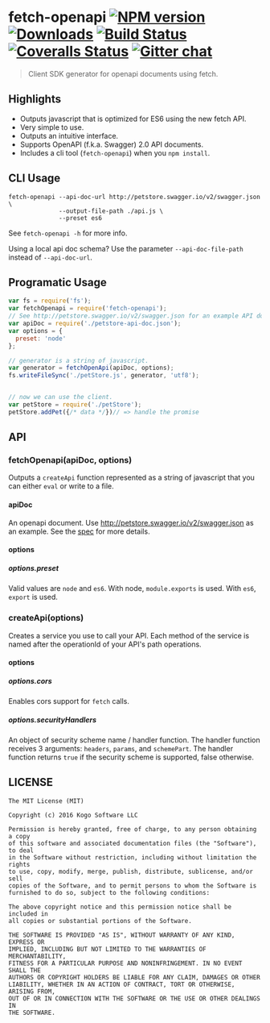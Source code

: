 # fetch-openapi [![NPM version][npm-image]][npm-url] [![Downloads][downloads-image]][npm-url] [![Build Status][travis-image]][travis-url] [![Coveralls Status][coveralls-image]][coveralls-url] [![Gitter chat][gitter-image]][gitter-url]
> Client SDK generator for openapi documents using fetch.

## Highlights

* Outputs javascript that is optimized for ES6 using the new fetch API.
* Very simple to use.
* Outputs an intuitive interface.
* Supports OpenAPI (f.k.a. Swagger) 2.0 API documents.
* Includes a cli tool (`fetch-openapi`) when you `npm install`.

## CLI Usage
```shell
fetch-openapi --api-doc-url http://petstore.swagger.io/v2/swagger.json \
              --output-file-path ./api.js \
              --preset es6
```

See `fetch-openapi -h` for more info.

Using a local api doc schema? Use the parameter `--api-doc-file-path` instead of `--api-doc-url`.

## Programatic Usage

```javascript
var fs = require('fs');
var fetchOpenapi = require('fetch-openapi');
// See http://petstore.swagger.io/v2/swagger.json for an example API doc.
var apiDoc = require('./petstore-api-doc.json');
var options = {
  preset: 'node'
};

// generator is a string of javascript.
var generator = fetchOpenApi(apiDoc, options);
fs.writeFileSync('./petStore.js', generator, 'utf8');


// now we can use the client.
var petStore = require('./petStore');
petStore.addPet({/* data */})// => handle the promise
```
## API

### fetchOpenapi(apiDoc, options)

Outputs a `createApi` function represented as a string of javascript that
you can either `eval` or write to a file.

#### apiDoc

An openapi document.  Use http://petstore.swagger.io/v2/swagger.json as an example.
See the [spec](https://github.com/OAI/OpenAPI-Specification/blob/master/versions/2.0.md)
for more details.

#### options

##### options.preset

Valid values are `node` and `es6`.  With node, `module.exports` is used.  With `es6`, `export` is used.

### createApi(options)

Creates a service you use to call your API.  Each method of the service is named after the operationId of your API's path operations.

#### options

##### options.cors

Enables cors support for `fetch` calls.

##### options.securityHandlers

An object of security scheme name / handler function.  The handler function receives 3 arguments:  `headers`, `params`, and `schemePart`.  The handler function returns `true` if the security scheme is supported, false otherwise.


## LICENSE
``````
The MIT License (MIT)

Copyright (c) 2016 Kogo Software LLC

Permission is hereby granted, free of charge, to any person obtaining a copy
of this software and associated documentation files (the "Software"), to deal
in the Software without restriction, including without limitation the rights
to use, copy, modify, merge, publish, distribute, sublicense, and/or sell
copies of the Software, and to permit persons to whom the Software is
furnished to do so, subject to the following conditions:

The above copyright notice and this permission notice shall be included in
all copies or substantial portions of the Software.

THE SOFTWARE IS PROVIDED "AS IS", WITHOUT WARRANTY OF ANY KIND, EXPRESS OR
IMPLIED, INCLUDING BUT NOT LIMITED TO THE WARRANTIES OF MERCHANTABILITY,
FITNESS FOR A PARTICULAR PURPOSE AND NONINFRINGEMENT. IN NO EVENT SHALL THE
AUTHORS OR COPYRIGHT HOLDERS BE LIABLE FOR ANY CLAIM, DAMAGES OR OTHER
LIABILITY, WHETHER IN AN ACTION OF CONTRACT, TORT OR OTHERWISE, ARISING FROM,
OUT OF OR IN CONNECTION WITH THE SOFTWARE OR THE USE OR OTHER DEALINGS IN
THE SOFTWARE.
``````

[downloads-image]: http://img.shields.io/npm/dm/fetch-openapi.svg
[npm-url]: https://npmjs.org/package/fetch-openapi
[npm-image]: http://img.shields.io/npm/v/fetch-openapi.svg

[travis-url]: https://travis-ci.org/kogosoftwarellc/open-api
[travis-image]: http://img.shields.io/travis/kogosoftwarellc/open-api.svg

[coveralls-url]: https://coveralls.io/r/kogosoftwarellc/open-api
[coveralls-image]: http://img.shields.io/coveralls/kogosoftwarellc/open-api/master.svg

[gitter-url]: https://gitter.im/kogosoftwarellc/open-api
[gitter-image]: https://badges.gitter.im/kogosoftwarellc/open-api.png

